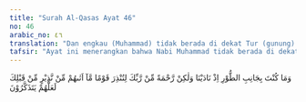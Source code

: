 ```yaml
---
title: "Surah Al-Qasas Ayat 46"
no: 46
arabic_no: ٤٦
translation: "Dan engkau (Muhammad) tidak berada di dekat Tur (gunung) ketika Kami menyeru (Musa), tetapi (Kami utus engkau) sebagai rahmat dari Tuhanmu, agar engkau memberi peringatan kepada kaum (Quraisy) yang tidak didatangi oleh pemberi peringatan sebelum engkau agar mereka mendapat pelajaran."
tafsir: "Ayat ini menerangkan bahwa Nabi Muhammad tidak berada di dekat Gunung Tur pada waktu Allah menyeru Nabi Musa dan ketika terjadi munajat antara keduanya. Peristiwa itu diketahui oleh Muhammad dengan perantaraan kitab suci Al-Qur'an yang diwahyukan kepadanya sebagai rahmat Allah yang di dalamnya dibentangkan kisah tersebut. Juga terdapat hal-hal yang mendatangkan maslahat dan kebahagiaan bagi mereka di dunia dan di akhirat, agar Muhammad memberi peringatan kepada kaum Quraisy yang belum pernah memperoleh peringatan sebelumnya. Selain ayat ini sebagai dalil yang jelas atas kerasulan Muhammad saw, juga sebagai dalil atas kemukjizatan Al-Qur'an, karena ia menceritakan peristiwa yang telah terjadi beratus-ratus tahun. Padahal Rasulullah tidak menyaksikan peristiwa tersebut apalagi hadir di tengah-tengah mereka."
---
```

وَمَا كُنْتَ بِجَانِبِ الطُّوْرِ اِذْ نَادَيْنَا وَلٰكِنْ رَّحْمَةً مِّنْ رَّبِّكَ لِتُنْذِرَ قَوْمًا مَّآ اَتٰىهُمْ مِّنْ نَّذِيْرٍ مِّنْ قَبْلِكَ لَعَلَّهُمْ يَتَذَكَّرُوْنَ 